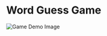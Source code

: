 # Word Guess Game

![Game Demo Image](https://trentdavis78.github.io/word-guess-game/assets/images/demo.jpg "Word Guess Game - Football Edition")
